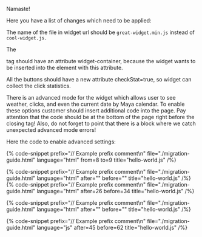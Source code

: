 Namaste!

Here you have a list of changes which need to be applied:

The name of the file in widget url should be `great-widget.min.js` instead of `cool-widget.js.`

The <footer /> tag should have an attribute widget-container, because the widget wants to be inserted into the element with this attribute.

All the buttons should have a new attribute checkStat=true, so widget can collect the click statistics.

There is an advanced mode for the widget which allows user to see weather, clicks, and even the current date by Maya calendar. To enable these options customer should insert additional code into the page. Pay attention that the code should be at the bottom of the page right before the closing </body> tag! Also, do not forget to point that there is a block where we catch unexpected advanced mode errors!

Here the code to enable advanced settings:


{% code-snippet 
   prefix="// Example prefix comment\n" 
   file="./migration-guide.html" 
   language="html" 
   from=8
   to=9
   title="hello-world.js" /%}

{% code-snippet 
   prefix="// Example prefix comment\n" 
   file="./migration-guide.html" 
   language="html" 
   after="<!--   after     -->"
   before="<!--   before    -->"
   title="hello-world.js" /%}
   {% code-snippet 
   prefix="// Example prefix comment\n" 
   file="./migration-guide.html" 
   language="html" 
   after=26
   before=34
   title="hello-world.js" /%}

{% code-snippet 
   prefix="// Example prefix comment\n" 
   file="./migration-guide.html" 
   language="html" 
   after="<!--   after     -->"
   before="<!--   before    -->"
   title="hello-world.js" /%}

{% code-snippet 
   prefix="// Example prefix comment\n" 
   file="./migration-guide.html" 
   language="js" 
   after=45
   before=62
   title="hello-world.js" /%}